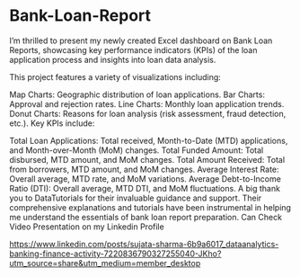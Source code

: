 # Bank-Loan-Report
I’m thrilled to present my newly created Excel dashboard on Bank Loan Reports, showcasing key performance indicators (KPIs) of the loan application process and insights into loan data analysis. 

This project features a variety of visualizations including:

Map Charts: Geographic distribution of loan applications.
Bar Charts: Approval and rejection rates.
Line Charts: Monthly loan application trends.
Donut Charts: Reasons for loan analysis (risk assessment, fraud detection, etc.).
Key KPIs include:

Total Loan Applications: Total received, Month-to-Date (MTD) applications, and Month-over-Month (MoM) changes.
Total Funded Amount: Total disbursed, MTD amount, and MoM changes.
Total Amount Received: Total from borrowers, MTD amount, and MoM changes.
Average Interest Rate: Overall average, MTD rate, and MoM variations.
Average Debt-to-Income Ratio (DTI): Overall average, MTD DTI, and MoM fluctuations.
A big thank you to DataTutorials for their invaluable guidance and support. Their comprehensive explanations and tutorials have been instrumental in helping me understand the essentials of bank loan report preparation. 
Can Check Video Presentation on my Linkedin Profile

https://www.linkedin.com/posts/sujata-sharma-6b9a6017_dataanalytics-banking-finance-activity-7220836790327255040-JKho?utm_source=share&utm_medium=member_desktop


